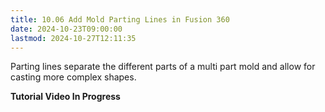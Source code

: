 ```yaml
---
title: 10.06 Add Mold Parting Lines in Fusion 360
date: 2024-10-23T09:00:00
lastmod: 2024-10-27T12:11:35
---
```


Parting lines separate the different parts of a multi part mold and allow for casting more complex shapes.

**Tutorial Video In Progress**

